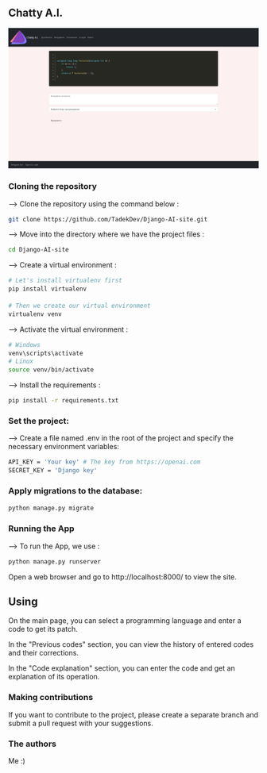 <div align="center">



</div>

## Chatty A.I.

![home_page](home_page.png)


### Cloning the repository

--> Clone the repository using the command below :

```bash
git clone https://github.com/TadekDev/Django-AI-site.git

```

--> Move into the directory where we have the project files :

```bash
cd Django-AI-site

```

--> Create a virtual environment :

```bash
# Let's install virtualenv first
pip install virtualenv

# Then we create our virtual environment
virtualenv venv

```

--> Activate the virtual environment :

```bash
# Windows
venv\scripts\activate
# Linux
source venv/bin/activate

```

--> Install the requirements :

```bash
pip install -r requirements.txt
```

### Set the project:

--> Create a file named .env in the root of the project 
and specify the necessary environment variables:

```bash
API_KEY = 'Your key' # The key from https://openai.com
SECRET_KEY = 'Django key'

```

### Apply migrations to the database:
```bash
python manage.py migrate

```


### Running the App

--> To run the App, we use :
```bash
python manage.py runserver

```

Open a web browser and go to http://localhost:8000/ to view the site.


## Using


On the main page, you can select a programming language and enter a code to get its patch.

In the "Previous codes" section, you can view the history of entered codes and their corrections.

In the "Code explanation" section, you can enter the code and get an explanation of its operation.

### Making contributions
If you want to contribute to the project, please create a separate branch and submit a pull request with your suggestions.

### The authors

Me :)